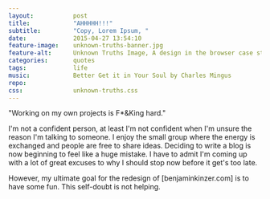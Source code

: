 ```yaml
---
layout:           post
title:            "AHHHHH!!!"
subtitle:         "Copy, Lorem Ipsum, "
date:             2015-04-27 13:54:10
feature-image:    unknown-truths-banner.jpg
feature-alt:      Unknown Truths Image, A design in the browser case study
categories:       quotes
tags:             life
music:            Better Get it in Your Soul by Charles Mingus
repo:             
css:              unknown-truths.css
---
```

<div class="introduction">
  "Working on my own projects is F*&King hard."
</div>

I'm not a confident person, at least I'm not confident when I'm unsure the reason I'm talking to someone. I enjoy the small group where the energy is exchanged and people are free to share ideas. Deciding to write a blog is now beginning to feel like a huge mistake. I have to admit I'm coming up with a lot of great excuses to why I should stop now before it get's too late.

However, my ultimate goal for the redesign of [benjaminkinzer.com] is to have some fun. This self-doubt is not helping.